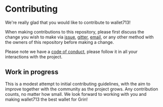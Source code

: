 # Contributing

We're really glad that you would like to contribute to wallet713! 

When making contributions to this repository, please first discuss the change you wish to make via [issue](https://github.com/vault713/wallet713/issues/new), [gitter](https://gitter.im/vault713/wallet713), [email](mailto:hello@713.mw), or any other method with the owners of this repository before making a change.

Please note we have a [code of conduct](CODE_OF_CONDUCT.md), please follow it in all your interactions with the project.

## Work in progress

This is a modest attempt to initial contributing guidelines, with the aim to improve together with the community as the project grows. Any contribution counts, no matter how small. We look forward to working with you and making wallet713 the best wallet for Grin!
